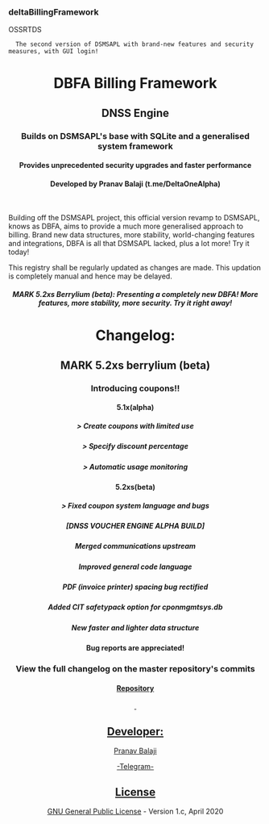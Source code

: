 ### deltaBillingFramework


OSSRTDS
      
      The second version of DSMSAPL with brand-new features and security measures, with GUI login!
<h1 align="center">DBFA Billing Framework</h1>
<h2 align="center">DNSS Engine</h2>
<h3 align="center">Builds on DSMSAPL's base with SQLite and a generalised system framework</h3>
<h4 align="center">Provides unprecedented security upgrades and faster performance</h4>
<h4 align="center">Developed by Pranav Balaji (t.me/DeltaOneAlpha)</h4>
<p align="center">&nbsp;</p>


Building off the DSMSAPL project, this official version revamp to DSMSAPL, knows as DBFA, aims to provide a much more generalised approach to billing. Brand new data structures, more stability, world-changing features and integrations, DBFA is all that DSMSAPL lacked, plus a lot more! Try it today!

This registry shall be regularly updated as changes are made. This updation is completely manual and hence may be delayed.



<h5 align="center">MARK 5.2xs Berrylium (beta): Presenting a completely new DBFA! More features, more stability, more security. Try it right away! </h5>
<h4> </h4>
<h1 align="center">Changelog:</h2>
<h2 align="center">MARK 5.2xs berrylium (beta) </h3>
<h3 align="center">Introducing coupons!!</h4>
<h4 align="center">5.1x(alpha) </h4>
<h5 align="center"> > Create coupons with limited use </h5>
<h5 align="center"> > Specify discount percentage </h5>
<h5 align="center"> > Automatic usage monitoring </h5>
<h4 align="center">5.2xs(beta) </h4>
<h5 align="center"> > Fixed coupon system language and bugs </h5>
<h5 align="center">[DNSS VOUCHER ENGINE ALPHA BUILD] </h5>
<h5 align="center">Merged communications upstream </h5>
<h5 align="center"> Improved general code language </h5>
<h5 align="center"> PDF (invoice printer) spacing bug rectified </h5>
<h5 align="center"> Added CIT safetypack option for cponmgmtsys.db </h5>
<h5 align="center">New faster and lighter data structure </h5>
<h4 align="center">Bug reports are appreciated!</h4>
<h3 align="center">View the full changelog on the master repository's commits</h3>
<h4 align="center"><a href="https://github.com/deltaonealpha/DBFA/">Repository</h4>
<p align="center">&nbsp;</p>
<h2 align="center">Developer:</h2>
<p align="center">Pranav Balaji</p>
<p align="center"><a href="https://t.me/DeltaOneAlpha">-Telegram-</p>
<h2 align="center">License</h2></p>

<p align="center"><a href="https://github.com/deltaonealpha/deltaBillingFramework/blob/master/LICENSE">GNU General Public License</a> - Version 1.c, April 2020</p <a href="https://t.me/DeltaOneAlpha">
